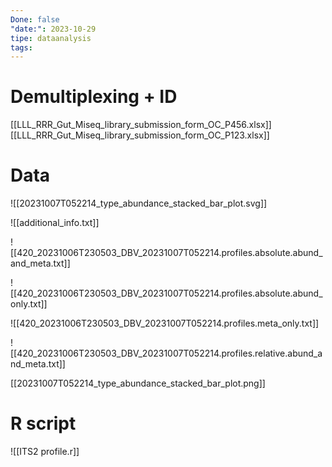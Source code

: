 ```yaml
---
Done: false
"date:": 2023-10-29
tipe: dataanalysis
tags:
---
```


# Demultiplexing + ID
[[LLL_RRR_Gut_Miseq_library_submission_form_OC_P456.xlsx]]
[[LLL_RRR_Gut_Miseq_library_submission_form_OC_P123.xlsx]]


# Data 
![[20231007T052214_type_abundance_stacked_bar_plot.svg]]

![[additional_info.txt]]

![[420_20231006T230503_DBV_20231007T052214.profiles.absolute.abund_and_meta.txt]]

![[420_20231006T230503_DBV_20231007T052214.profiles.absolute.abund_only.txt]]

![[420_20231006T230503_DBV_20231007T052214.profiles.meta_only.txt]]

![[420_20231006T230503_DBV_20231007T052214.profiles.relative.abund_and_meta.txt]]

[[20231007T052214_type_abundance_stacked_bar_plot.png]]


# R script
![[ITS2 profile.r]]

